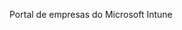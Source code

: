 <Token xmlns:xlink="http://www.w3.org/1999/xlink">Portal de empresas do Microsoft Intune</Token>

<!--HONumber=Jun16_HO4-->


